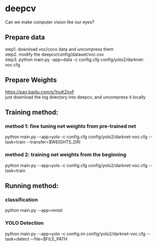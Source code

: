 # deepcv
Can we make computer vision like our eyes?

## Prepare data
step1. download voc/coco data and uncompress them \
step2. modify the deepcv/config/dataset/voc.csv \
step3. python main.py -app=data -c config.cfg config/yolo2/darknet-voc.cfg


## Prepare Weights
https://pan.baidu.com/s/1nuKZnvF \
just download the log directory into deepcv, and uncompress it locally

## Training method:
### method 1: fine tuning net weights from pre-trained net
python main.py --app=yolo -c config.cfg config/yolo2/darknet-voc.cfg --task=train --transfer=$WEIGHTS_DRI
### method 2: training net weights from the beginning
python main.py --app=yolo -c config.cfg config/yolo2/darknet-voc.cfg --task=train
## Running method:

### classification
python main.py --app=mnist

### YOLO Detection
python main.py --app=yolo -c config.ini config/yolo2/darknet-voc.cfg --task=detect --file=$FILE_PATH

